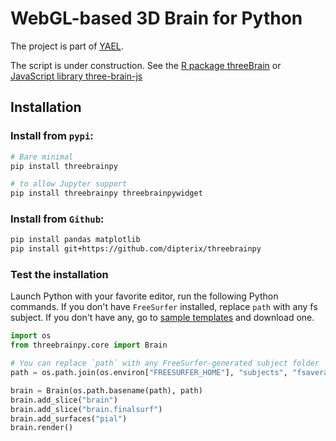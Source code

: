 # WebGL-based 3D Brain for Python

The project is part of [YAEL](https://yael.wiki/). 

The script is under construction. See the [R package threeBrain](https://github.com/dipterix/threeBrain) or [JavaScript library three-brain-js](https://github.com/dipterix/three-brain-js)

## Installation

### Install from `pypi`:

```sh
# Bare minimal
pip install threebrainpy

# to allow Jupyter support
pip install threebrainpy threebrainpywidget
```


### Install from `Github`:

```sh
pip install pandas matplotlib
pip install git+https://github.com/dipterix/threebrainpy
```

### Test the installation

Launch Python with your favorite editor, run the following Python commands. If you don't have `FreeSurfer` installed, replace `path` with any fs subject. If you don't have any, go to [sample templates](https://github.com/dipterix/threeBrain-sample/releases) and download one.

```python
import os
from threebrainpy.core import Brain

# You can replace `path` with any FreeSurfer-generated subject folder
path = os.path.join(os.environ["FREESURFER_HOME"], "subjects", "fsaverage")

brain = Brain(os.path.basename(path), path)
brain.add_slice("brain")
brain.add_slice("brain.finalsurf")
brain.add_surfaces("pial")
brain.render()
```

